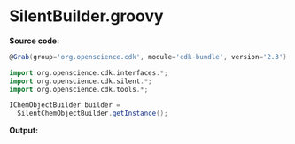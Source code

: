# SilentBuilder.groovy
**Source code:**
```groovy
@Grab(group='org.openscience.cdk', module='cdk-bundle', version='2.3')

import org.openscience.cdk.interfaces.*;
import org.openscience.cdk.silent.*;
import org.openscience.cdk.tools.*;

IChemObjectBuilder builder =
  SilentChemObjectBuilder.getInstance();
```
**Output:**
```plain
```
